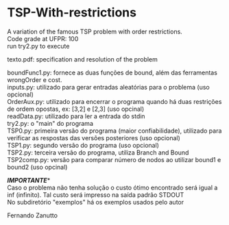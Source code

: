 # TSP-With-restrictions
A variation of the famous TSP problem with order restrictions.<br/>
Code grade at UFPR: 100<br/>
run try2.py to execute<br/>

texto.pdf: specification and resolution of the problem<br/>

boundFunc1.py: fornece as duas funções de bound, além das ferramentas wrongOrder e cost.<br/>
inputs.py: utilizado para gerar entradas aleatórias para o problema (uso opcional)<br/>
OrderAux.py: utilizado para encerrar o programa quando há duas restrições de ordem opostas, ex: [3,2] e [2,3] (uso opcinal)<br/>
readData.py: utilizado para ler a entrada do stdin<br/>
try2.py: o "main" do programa<br/>
TSP0.py: primeira versão do programa (maior confiabilidade), utilizado para verificar as respostas das versões posteriores (uso opcional)<br/>
TSP1.py: segundo versão do programa (uso opcional)<br/>
TSP2.py: terceira versão do programa, utiliza Branch and Bound<br/>
TSP2comp.py: versão para comparar número de nodos ao utilizar bound1 e bound2 (uso opcinal)<br/>

*****IMPORTANTE****** <br/>
Caso o problema não tenha solução o custo ótimo encontrado será igual a inf (infinito). Tal custo será impresso na saída padrão STDOUT<br/>
No subdiretório "exemplos" há os exemplos usados pelo autor<br/>

Fernando Zanutto
